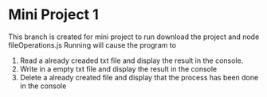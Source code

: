 # Mini Project 1
This branch is created for mini project to run download the project and node fileOperations.js
Running will cause the program to 
1. Read a already creaded txt file and display the result in the console.
2. Write in a empty txt file and display the result in the console
3. Delete a already created file and display that the process has been done in the console
